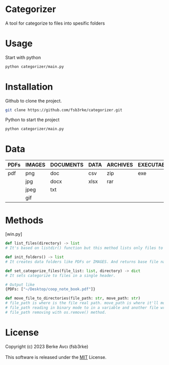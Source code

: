 # Categorizer
A tool for categorize to files into spesific folders

# Usage
Start with python
```sh
python categorizer/main.py
```

 # Installation
Github to clone the project.
```sh
git clone https://github.com/fsb3rke/categorizer.git
```
Python to start the project
```sh
python categorizer/main.py
```

# Data
| PDFs | IMAGES | DOCUMENTS | DATA | ARCHIVES | EXECUTABLES | MUSICS | VIDEOS |
| ---- | ------ | --------- | ---- | -------- | ----------- | ------ | ------ |
| pdf | png | doc | csv | zip | exe | mp3 | mp4 |
| | jpg | docx | xlsx | rar | | wav | avi |
| | jpeg | txt | | | | | flv |
| | gif | | | | | | wmv

# Methods
[win.py]
```python
def list_files(directory) -> list
# It's based on listdir() function but this method lists only files to append files list.
```
```python
def init_folders() -> list
# It creates data folders like PDFs or IMAGES. And returns base file names in a list.
```
```python
def set_categorize_files(file_list: list, directory) -> dict
# It sets categorize to files in a single header.

# Output like
{PDFs: ["~/Desktop/coop_note_book.pdf"]}
```
```python
def move_file_to_directories(file_path: str, move_path: str)
# file_path is where is the file real path. move_path is where it'll move.
# file_path reading in binary mode to in a variable and another file writing with this data.
# file_path removing with os.remove() method.
```

# License
Copyright (c) 2023 Berke Avcı (fsb3rke) \
\
This software is released under the [MIT](https://choosealicense.com/licenses/mit/) License.
